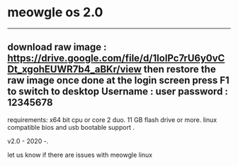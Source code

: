 # meowgle os 2.0
------------------------------------------------------------------------------------------------------------------
download raw image : https://drive.google.com/file/d/1IolPc7rU6y0vCDt_xgohEUWR7b4_aBKr/view
then restore the raw image once done at the login screen press F1 to switch to desktop
Username : user
password : 12345678
------------------------------------------------------------------------------------------------------------------
requirements:
x64 bit cpu or core 2 duo.
11 GB flash drive or more.
linux compatible bios and usb bootable support .

v2.0 - 2020 -.

let us know if there are issues with meowgle linux
